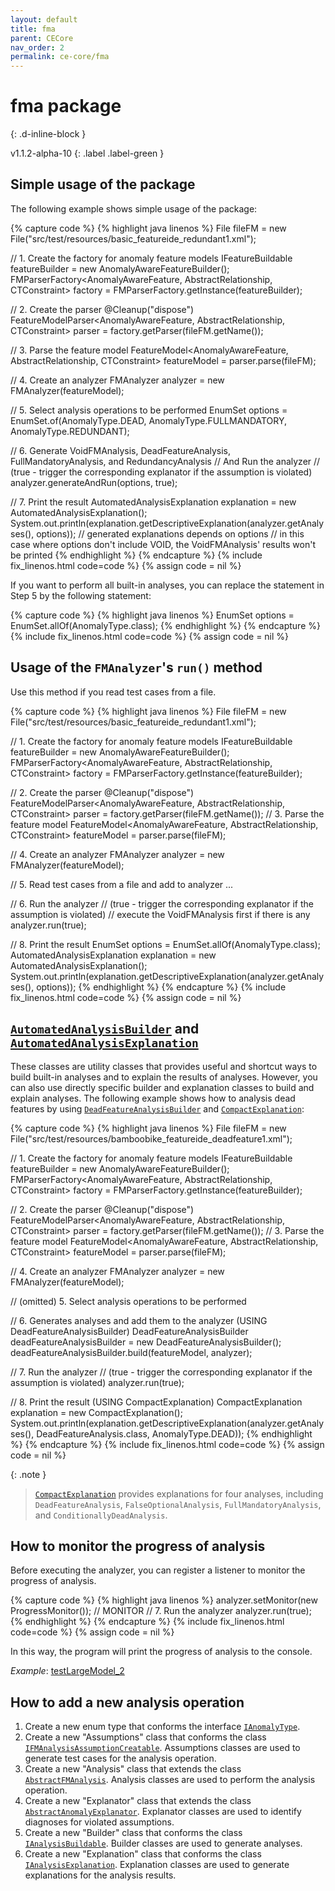 ```yaml
---
layout: default
title: fma
parent: CECore
nav_order: 2
permalink: ce-core/fma
---
```


# fma package
{: .d-inline-block }

v1.1.2-alpha-10
{: .label .label-green }

## Simple usage of the package

The following example shows simple usage of the package:

{% capture code %}
{% highlight java linenos %}
File fileFM = new File("src/test/resources/basic_featureide_redundant1.xml");

// 1. Create the factory for anomaly feature models
IFeatureBuildable featureBuilder = new AnomalyAwareFeatureBuilder();
FMParserFactory<AnomalyAwareFeature, AbstractRelationship<AnomalyAwareFeature>, CTConstraint>
    factory = FMParserFactory.getInstance(featureBuilder);

// 2. Create the parser
@Cleanup("dispose")
FeatureModelParser<AnomalyAwareFeature, AbstractRelationship<AnomalyAwareFeature>, CTConstraint>
    parser = factory.getParser(fileFM.getName());

// 3. Parse the feature model
FeatureModel<AnomalyAwareFeature, AbstractRelationship<AnomalyAwareFeature>, CTConstraint>
    featureModel = parser.parse(fileFM);

// 4. Create an analyzer
FMAnalyzer analyzer = new FMAnalyzer(featureModel);

// 5. Select analysis operations to be performed
EnumSet<AnomalyType> options = EnumSet.of(AnomalyType.DEAD,
    AnomalyType.FULLMANDATORY,
    AnomalyType.REDUNDANT);

// 6. Generate VoidFMAnalysis, DeadFeatureAnalysis, FullMandatoryAnalysis, and RedundancyAnalysis
// And Run the analyzer
// (true - trigger the corresponding explanator if the assumption is violated)
analyzer.generateAndRun(options, true);

// 7. Print the result
AutomatedAnalysisExplanation explanation = new AutomatedAnalysisExplanation();
System.out.println(explanation.getDescriptiveExplanation(analyzer.getAnalyses(), options));
// generated explanations depends on options
// in this case where options don't include VOID, the VoidFMAnalysis' results won't be printed
{% endhighlight %}
{% endcapture %}
{% include fix_linenos.html code=code %}
{% assign code = nil %}

If you want to perform all built-in analyses, you can replace the statement in Step 5 by the following statement:

{% capture code %}
{% highlight java linenos %}
EnumSet<AnomalyType> options = EnumSet.allOf(AnomalyType.class);
{% endhighlight %}
{% endcapture %}
{% include fix_linenos.html code=code %}
{% assign code = nil %}

## Usage of the `FMAnalyzer`'s `run()` method

Use this method if you read test cases from a file.

{% capture code %}
{% highlight java linenos %}
File fileFM = new File("src/test/resources/basic_featureide_redundant1.xml");

// 1. Create the factory for anomaly feature models
IFeatureBuildable featureBuilder = new AnomalyAwareFeatureBuilder();
FMParserFactory<AnomalyAwareFeature, AbstractRelationship<AnomalyAwareFeature>, CTConstraint>
    factory = FMParserFactory.getInstance(featureBuilder);

// 2. Create the parser
@Cleanup("dispose")
FeatureModelParser<AnomalyAwareFeature, AbstractRelationship<AnomalyAwareFeature>, CTConstraint>
    parser = factory.getParser(fileFM.getName());
// 3. Parse the feature model
FeatureModel<AnomalyAwareFeature, AbstractRelationship<AnomalyAwareFeature>, CTConstraint>
    featureModel = parser.parse(fileFM);

// 4. Create an analyzer
FMAnalyzer analyzer = new FMAnalyzer(featureModel);

// 5. Read test cases from a file and add to analyzer
...

// 6. Run the analyzer
// (true - trigger the corresponding explanator if the assumption is violated)
// execute the VoidFMAnalysis first if there is any
analyzer.run(true);

// 8. Print the result
EnumSet<AnomalyType> options = EnumSet.allOf(AnomalyType.class);
    AutomatedAnalysisExplanation explanation = new AutomatedAnalysisExplanation();
    System.out.println(explanation.getDescriptiveExplanation(analyzer.getAnalyses(), options));
{% endhighlight %}
{% endcapture %}
{% include fix_linenos.html code=code %}
{% assign code = nil %}

## [`AutomatedAnalysisBuilder`] and [`AutomatedAnalysisExplanation`]

These classes are utility classes that provides useful and shortcut ways to build built-in analyses
and to explain the results of analyses.
However, you can also use directly specific builder and explanation classes to build and explain analyses.
The following example shows how to analysis dead features by using [`DeadFeatureAnalysisBuilder`] and [`CompactExplanation`]:

{% capture code %}
{% highlight java linenos %}
File fileFM = new File("src/test/resources/bamboobike_featureide_deadfeature1.xml");

// 1. Create the factory for anomaly feature models
IFeatureBuildable featureBuilder = new AnomalyAwareFeatureBuilder();
FMParserFactory<AnomalyAwareFeature, AbstractRelationship<AnomalyAwareFeature>, CTConstraint>
    factory = FMParserFactory.getInstance(featureBuilder);

// 2. Create the parser
@Cleanup("dispose")
FeatureModelParser<AnomalyAwareFeature, AbstractRelationship<AnomalyAwareFeature>, CTConstraint>
    parser = factory.getParser(fileFM.getName());
// 3. Parse the feature model
FeatureModel<AnomalyAwareFeature, AbstractRelationship<AnomalyAwareFeature>, CTConstraint>
    featureModel = parser.parse(fileFM);

// 4. Create an analyzer
FMAnalyzer analyzer = new FMAnalyzer(featureModel);

// (omitted) 5. Select analysis operations to be performed

// 6. Generates analyses and add them to the analyzer (USING DeadFeatureAnalysisBuilder)
DeadFeatureAnalysisBuilder deadFeatureAnalysisBuilder = new DeadFeatureAnalysisBuilder();
deadFeatureAnalysisBuilder.build(featureModel, analyzer);

// 7. Run the analyzer
// (true - trigger the corresponding explanator if the assumption is violated)
analyzer.run(true);

// 8. Print the result (USING CompactExplanation)
CompactExplanation explanation = new CompactExplanation();
System.out.println(explanation.getDescriptiveExplanation(analyzer.getAnalyses(), DeadFeatureAnalysis.class, AnomalyType.DEAD));
{% endhighlight %}
{% endcapture %}
{% include fix_linenos.html code=code %}
{% assign code = nil %}

{: .note }
> [`CompactExplanation`] provides explanations for four analyses, including `DeadFeatureAnalysis`, `FalseOptionalAnalysis`,
> `FullMandatoryAnalysis`, and `ConditionallyDeadAnalysis`.

## How to monitor the progress of analysis

Before executing the analyzer, you can register a listener to monitor the progress of analysis.

{% capture code %}
{% highlight java linenos %}
analyzer.setMonitor(new ProgressMonitor()); // MONITOR
// 7. Run the analyzer
analyzer.run(true);
{% endhighlight %}
{% endcapture %}
{% include fix_linenos.html code=code %}
{% assign code = nil %}

In this way, the program will print the progress of analysis to the console.

_Example_: [testLargeModel_2]

## How to add a new analysis operation

1. Create a new enum type that conforms the interface [`IAnomalyType`].
2. Create a new "Assumptions" class that conforms the class [`IFMAnalysisAssumptionCreatable`].
Assumptions classes are used to generate test cases for the analysis operation.
3. Create a new "Analysis" class that extends the class [`AbstractFMAnalysis`].
Analysis classes are used to perform the analysis operation.
4. Create a new "Explanator" class that extends the class [`AbstractAnomalyExplanator`].
Explanator classes are used to identify diagnoses for violated assumptions.
5. Create a new "Builder" class that conforms the class [`IAnalysisBuildable`].
Builder classes are used to generate analyses.
6. Create a new "Explanation" class that conforms the class [`IAnalysisExplanation`].
Explanation classes are used to generate explanations for the analysis results.

<!-- Links -->
[`AutomatedAnalysisBuilder`]: https://github.com/manleviet/CA-CDR-V2/blob/21-uses-generics-for-feature-model/fma/src/main/java/at/tugraz/ist/ase/fma/builder/AutomatedAnalysisBuilder.java
[`AutomatedAnalysisExplanation`]: https://github.com/manleviet/CA-CDR-V2/blob/21-uses-generics-for-feature-model/fma/src/main/java/at/tugraz/ist/ase/fma/explanation/AutomatedAnalysisExplanation.java
[`DeadFeatureAnalysisBuilder`]: https://github.com/manleviet/CA-CDR-V2/blob/21-uses-generics-for-feature-model/fma/src/main/java/at/tugraz/ist/ase/fma/builder/DeadFeatureAnalysisBuilder.java
[`CompactExplanation`]: https://github.com/manleviet/CA-CDR-V2/blob/21-uses-generics-for-feature-model/fma/src/main/java/at/tugraz/ist/ase/fma/explanation/CompactExplanation.java
[`IAnomalyType`]: https://github.com/manleviet/CA-CDR-V2/blob/21-uses-generics-for-feature-model/fma/src/main/java/at/tugraz/ist/ase/fma/anomaly/IAnomalyType.java
[`IFMAnalysisAssumptionCreatable`]: https://github.com/manleviet/CA-CDR-V2/blob/21-uses-generics-for-feature-model/fma/src/main/java/at/tugraz/ist/ase/fma/assumption/IFMAnalysisAssumptionCreatable.java
[`AbstractFMAnalysis`]: https://github.com/manleviet/CA-CDR-V2/blob/21-uses-generics-for-feature-model/fma/src/main/java/at/tugraz/ist/ase/fma/analysis/AbstractFMAnalysis.java
[`AbstractAnomalyExplanator`]: https://github.com/manleviet/CA-CDR-V2/blob/21-uses-generics-for-feature-model/fma/src/main/java/at/tugraz/ist/ase/fma/explanator/AbstractAnomalyExplanator.java
[`IAnalysisBuildable`]: https://github.com/manleviet/CA-CDR-V2/blob/21-uses-generics-for-feature-model/fma/src/main/java/at/tugraz/ist/ase/fma/builder/IAnalysisBuildable.java
[`IAnalysisExplanation`]: https://github.com/manleviet/CA-CDR-V2/blob/21-uses-generics-for-feature-model/fma/src/main/java/at/tugraz/ist/ase/fma/explanation/IAnalysisExplanable.java
[testLargeModel_2]: https://github.com/manleviet/CA-CDR-V2/blob/720fd21afa83caac8c2d8604632b7c595e6e8abe/fma/src/test/java/at/tugraz/ist/ase/fma/FMAnalyzerTest.java#L785